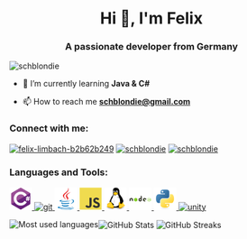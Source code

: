 <h1 align="center">Hi 👋, I'm Felix</h1>
<h3 align="center">A passionate developer from Germany</h3>

<p align="left"> <img src="https://komarev.com/ghpvc/?username=schblondie&label=Profile%20views&color=0e75b6&style=flat" alt="schblondie" /> </p>

- 🌱 I’m currently learning **Java & C#**

- 📫 How to reach me **schblondie@gmail.com**

<h3 align="left">Connect with me:</h3>
<p align="left">
<a href="https://linkedin.com/in/felix-limbach-b2b62b249" target="blank"><img align="center" src="https://raw.githubusercontent.com/rahuldkjain/github-profile-readme-generator/master/src/images/icons/Social/linked-in-alt.svg" alt="felix-limbach-b2b62b249" height="30" width="40" /></a>
<a href="https://stackoverflow.com/users/schblondie" target="blank"><img align="center" src="https://raw.githubusercontent.com/rahuldkjain/github-profile-readme-generator/master/src/images/icons/Social/stack-overflow.svg" alt="schblondie" height="30" width="40" /></a>
<a href="https://instagram.com/schblondie" target="blank"><img align="center" src="https://raw.githubusercontent.com/rahuldkjain/github-profile-readme-generator/master/src/images/icons/Social/instagram.svg" alt="schblondie" height="30" width="40" /></a>
</p>

<h3 align="left">Languages and Tools:</h3>
<p align="left"> <a href="https://www.w3schools.com/cs/" target="_blank" rel="noreferrer"> <img src="https://raw.githubusercontent.com/devicons/devicon/master/icons/csharp/csharp-original.svg" alt="csharp" width="40" height="40"/> </a> <a href="https://git-scm.com/" target="_blank" rel="noreferrer"> <img src="https://www.vectorlogo.zone/logos/git-scm/git-scm-icon.svg" alt="git" width="40" height="40"/> </a> <a href="https://www.java.com" target="_blank" rel="noreferrer"> <img src="https://raw.githubusercontent.com/devicons/devicon/master/icons/java/java-original.svg" alt="java" width="40" height="40"/> </a> <a href="https://developer.mozilla.org/en-US/docs/Web/JavaScript" target="_blank" rel="noreferrer"> <img src="https://raw.githubusercontent.com/devicons/devicon/master/icons/javascript/javascript-original.svg" alt="javascript" width="40" height="40"/> </a> <a href="https://www.linux.org/" target="_blank" rel="noreferrer"> <img src="https://raw.githubusercontent.com/devicons/devicon/master/icons/linux/linux-original.svg" alt="linux" width="40" height="40"/> </a> <a href="https://nodejs.org" target="_blank" rel="noreferrer"> <img src="https://raw.githubusercontent.com/devicons/devicon/master/icons/nodejs/nodejs-original-wordmark.svg" alt="nodejs" width="40" height="40"/> </a> <a href="https://www.python.org" target="_blank" rel="noreferrer"> <img src="https://raw.githubusercontent.com/devicons/devicon/master/icons/python/python-original.svg" alt="python" width="40" height="40"/> </a> <a href="https://unity.com/" target="_blank" rel="noreferrer"> <img src="https://www.vectorlogo.zone/logos/unity3d/unity3d-icon.svg" alt="unity" width="40" height="40"/> </a> </p>
<img align="left" src="https://github-readme-stats.vercel.app/api/top-langs?username=schblondie&show_icons=true&theme=dark&locale=en&layout=compact" alt="Most used languages" />
<img align="center" src="https://github-readme-stats.vercel.app/api?username=schblondie&show_icons=true&theme=dark&locale=en" alt="GitHub Stats" />
<img align="center" src="https://github-readme-streak-stats.herokuapp.com/?user=schblondie&theme=dark" alt="GitHub Streaks" />
